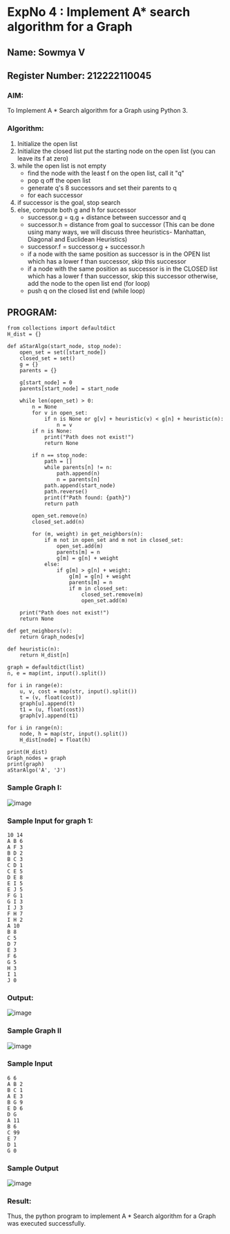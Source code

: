 # ExpNo 4 : Implement A* search algorithm for a Graph

## Name: Sowmya V  
## Register Number: 212222110045 

### AIM:
To Implement A * Search algorithm for a Graph using Python 3.

### Algorithm:
1.  Initialize the open list
2.  Initialize the closed list put the starting node on the open list (you can leave its f at zero)
3.  while the open list is not empty
    - find the node with the least f on the open list, call it "q"
    - pop q off the open list
    - generate q's 8 successors and set their parents to q
    - for each successor
4. if successor is the goal, stop search
5. else, compute both g and h for successor
    - successor.g = q.g + distance between successor and q
    - successor.h = distance from goal to successor (This can be done using many  ways, we will discuss three heuristics-  Manhattan, Diagonal and Euclidean  Heuristics)
    - successor.f = successor.g + successor.h
    - if a node with the same position as successor is in the OPEN list which has a lower f than successor, skip this successor
    - if a node with the same position as successor  is in the CLOSED list which has a lower f than successor, skip this successor otherwise, add  the node to the open list end (for loop)
    - push q on the closed list end (while loop)

## PROGRAM:
```
from collections import defaultdict
H_dist = {}

def aStarAlgo(start_node, stop_node):
    open_set = set([start_node])
    closed_set = set()
    g = {}              
    parents = {}        
    
    g[start_node] = 0
    parents[start_node] = start_node
    
    while len(open_set) > 0:
        n = None
        for v in open_set:
            if n is None or g[v] + heuristic(v) < g[n] + heuristic(n):
                n = v
        if n is None:
            print("Path does not exist!")
            return None

        if n == stop_node:
            path = []
            while parents[n] != n:
                path.append(n)
                n = parents[n]
            path.append(start_node)
            path.reverse()
            print(f"Path found: {path}")
            return path

        open_set.remove(n)
        closed_set.add(n)
        
        for (m, weight) in get_neighbors(n):
            if m not in open_set and m not in closed_set:
                open_set.add(m)
                parents[m] = n
                g[m] = g[n] + weight
            else:
                if g[m] > g[n] + weight:
                    g[m] = g[n] + weight
                    parents[m] = n
                    if m in closed_set:
                        closed_set.remove(m)
                        open_set.add(m)

    print("Path does not exist!")
    return None

def get_neighbors(v):
    return Graph_nodes[v]

def heuristic(n):
    return H_dist[n]

graph = defaultdict(list)
n, e = map(int, input().split())

for i in range(e):
    u, v, cost = map(str, input().split())
    t = (v, float(cost))
    graph[u].append(t)
    t1 = (u, float(cost))
    graph[v].append(t1)

for i in range(n):
    node, h = map(str, input().split())
    H_dist[node] = float(h)

print(H_dist)
Graph_nodes = graph
print(graph)
aStarAlgo('A', 'J')
```

### Sample Graph I:
![image](https://github.com/natsaravanan/19AI405FUNDAMENTALSOFARTIFICIALINTELLIGENCE/assets/87870499/b1377c3f-011a-4c0f-a843-516842ae056a)

### Sample Input for graph 1:
```
10 14
A B 6
A F 3
B D 2
B C 3
C D 1
C E 5
D E 8
E I 5
E J 5
F G 1
G I 3
I J 3
F H 7
I H 2
A 10
B 8 
C 5 
D 7 
E 3 
F 6 
G 5 
H 3 
I 1 
J 0 
```
### Output:
![image](https://github.com/user-attachments/assets/54ce6909-7dfa-4f05-bdd7-14c0660e7510)

### Sample Graph II
![image](https://github.com/natsaravanan/19AI405FUNDAMENTALSOFARTIFICIALINTELLIGENCE/assets/87870499/acbb09cb-ed39-48e5-a59b-2f8d61b978a3)

### Sample Input
```
6 6 
A B 2
B C 1
A E 3
B G 9
E D 6
D G 
A 11
B 6 
C 99
E 7 
D 1 
G 0 
```
### Sample Output</h2>
![image](https://github.com/user-attachments/assets/bf6d02da-656e-432f-aa9b-f962a335899b)

### Result:
Thus, the python program to implement A * Search algorithm for a Graph was executed successfully.
